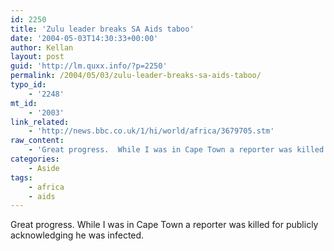 ```yaml
---
id: 2250
title: 'Zulu leader breaks SA Aids taboo'
date: '2004-05-03T14:30:33+00:00'
author: Kellan
layout: post
guid: 'http://lm.quxx.info/?p=2250'
permalink: /2004/05/03/zulu-leader-breaks-sa-aids-taboo/
typo_id:
    - '2248'
mt_id:
    - '2003'
link_related:
    - 'http://news.bbc.co.uk/1/hi/world/africa/3679705.stm'
raw_content:
    - 'Great progress.  While I was in Cape Town a reporter was killed for publicly acknowledging he was infected.'
categories:
    - Aside
tags:
    - africa
    - aids
---
```


Great progress. While I was in Cape Town a reporter was killed for publicly acknowledging he was infected.